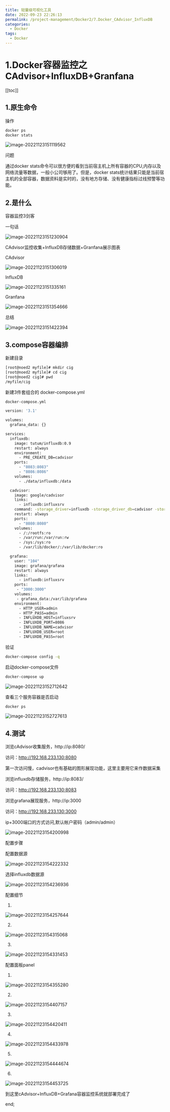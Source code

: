 ```yaml
---
title: 轻量级可视化工具
date: 2022-09-23 22:26:13
permalink: /project-management/Docker2/7.Docker_CAdvisor_InfluxDB
categories:
  - Docker
tags:
  - Docker
---
```

# 1.Docker容器监控之 CAdvisor+InfluxDB+Granfana
[[toc]]

## 1.原生命令

操作

```sh
docker ps
docker stats
```

![image-20221123151119562](./assets/image-20221123151119562.png)

问题

通过docker stats命令可以很方便的看到当前宿主机上所有容器的CPU,内存以及网络流量等数据，一般小公司够用了。但是，docker stats统计结果只能是当前宿主机的全部容器，数据资料是实时的，没有地方存储、没有健康指标过线预警等功能。

## 2.是什么

容器监控3剑客

一句话

![image-20221123151230904](./assets/image-20221123151230904.png)

CAdvisor监控收集+InfluxDB存储数据+Granfana展示图表

CAdvisor

![image-20221123151306019](./assets/image-20221123151306019.png)

InfluxDB

![image-20221123151335161](./assets/image-20221123151335161.png)

Granfana

![image-20221123151354666](./assets/image-20221123151354666.png)

总结

![image-20221123151422394](./assets/image-20221123151422394.png)

## 3.compose容器编排

新建目录

```sh
[root@noed2 myfile]# mkdir cig
[root@noed2 myfile]# cd cig
[root@noed2 cig]# pwd
/myfile/cig
```

新建3件套组合的 docker-compose.yml

```sh
docker-compose.yml
```

```sh
version: '3.1'

volumes:
  grafana_data: {}

services:
  influxdb:
    image: tutum/influxdb:0.9
    restart: always
    environment:
      - PRE_CREATE_DB=cadvisor
    ports:
      - "8083:8083"
      - "8086:8086"
    volumes:
      - ./data/influxdb:/data

  cadvisor:
    image: google/cadvisor
    links:
      - influxdb:influxsrv
    command: -storage_driver=influxdb -storage_driver_db=cadvisor -storage_driver_host=influxsrv:8086
    restart: always
    ports:
      - "8080:8080"
    volumes:
      - /:/rootfs:ro
      - /var/run:/var/run:rw
      - /sys:/sys:ro
      - /var/lib/docker/:/var/lib/docker:ro

  grafana:
    user: "104"
    image: grafana/grafana
    restart: always
    links:
      - influxdb:influxsrv
    ports:
     - "3000:3000"
    volumes:
     - grafana_data:/var/lib/grafana
    environment:
      - HTTP_USER=admin
      - HTTP_PASS=admin
      - INFLUXDB_HOST=influxsrv
      - INFLUXDB_PORT=8086
      - INFLUXDB_NAME=cadvisor
      - INFLUXDB_USER=root
      - INFLUXDB_PASS=root
```

验证

```sh
docker-compose config -q
```

启动docker-compose文件

```sh
docker-compose up
```

![image-20221123152712642](./assets/image-20221123152712642.png)

查看三个服务容器是否启动

```sh
docker ps
```

![image-20221123152727613](./assets/image-20221123152727613.png)

## 4.测试

浏览cAdvisor收集服务，http://ip:8080/

访问：http://192.168.233.130:8080

第一次访问慢，cadvisor也有基础的图形展现功能，这里主要用它来作数据采集

浏览influxdb存储服务，http://ip:8083/

访问：http://192.168.233.130:8083

浏览grafana展现服务，http://ip:3000

访问：http://192.168.233.130:3000

ip+3000端口的方式访问,默认帐户密码（admin/admin）

![image-20221123154200998](./assets/image-20221123154200998.png)

配置步骤

配置数据源

![image-20221123154222332](./assets/image-20221123154222332.png)

选择influxdb数据源

![image-20221123154236936](./assets/image-20221123154236936.png)

配置细节

1.

![image-20221123154257644](./assets/image-20221123154257644.png)

2.

![image-20221123154315068](./assets/image-20221123154315068.png)

3.

![image-20221123154331453](./assets/image-20221123154331453.png)

配置面板panel

1.

![image-20221123154355280](./assets/image-20221123154355280.png)

2.

![image-20221123154407157](./assets/image-20221123154407157.png)

3.

![image-20221123154420411](./assets/image-20221123154420411.png)

4.

![image-20221123154433978](./assets/image-20221123154433978.png)

5.

![image-20221123154444674](./assets/image-20221123154444674.png)

6.

![image-20221123154453725](./assets/image-20221123154453725.png)

到这里cAdvisor+InfluxDB+Grafana容器监控系统就部署完成了

end;
